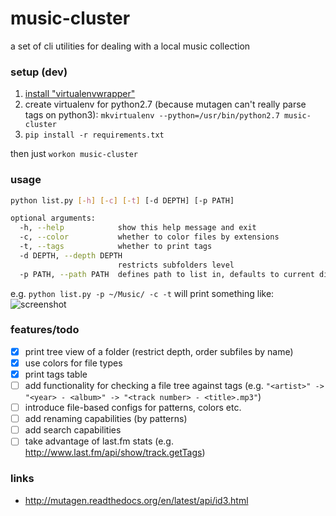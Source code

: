 # music-cluster

a set of cli utilities for dealing with a local music collection

### setup (dev)

1. [install "virtualenvwrapper"](http://virtualenvwrapper.readthedocs.org/en/latest/install.html#basic-installation)
2. create virtualenv for python2.7 (because mutagen can't really parse tags on python3): `mkvirtualenv --python=/usr/bin/python2.7 music-cluster`
3. `pip install -r requirements.txt`

then just `workon music-cluster`

### usage

``` bash
python list.py [-h] [-c] [-t] [-d DEPTH] [-p PATH]

optional arguments:
  -h, --help            show this help message and exit
  -c, --color           whether to color files by extensions
  -t, --tags            whether to print tags
  -d DEPTH, --depth DEPTH
                        restricts subfolders level
  -p PATH, --path PATH  defines path to list in, defaults to current dir
```
e.g. `python list.py -p ~/Music/ -c -t` will print something like:
![screenshot](https://raw.githubusercontent.com/markhovskiy/markhovskiy.github.io/master/uploads/music_cluster_screenshot.png)

### features/todo

- [x] print tree view of a folder (restrict depth, order subfiles by name)
- [x] use colors for file types
- [x] print tags table
- [ ] add functionality for checking a file tree against tags (e.g. `"<artist>" -> "<year> - <album>" -> "<track number> - <title>.mp3"`)
- [ ] introduce file-based configs for patterns, colors etc.
- [ ] add renaming capabilities (by patterns)
- [ ] add search capabilities
- [ ] take advantage of last.fm stats (e.g. http://www.last.fm/api/show/track.getTags)

### links

* http://mutagen.readthedocs.org/en/latest/api/id3.html
